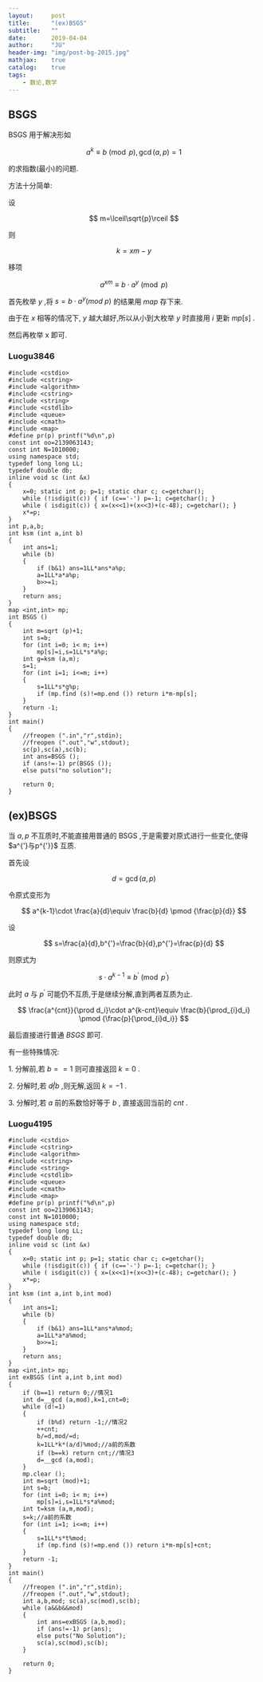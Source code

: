```yaml
---
layout:     post
title:      "(ex)BSGS"
subtitle:   ""
date:       2019-04-04
author:     "JU"
header-img: "img/post-bg-2015.jpg"
mathjax:    true
catalog:    true
tags:
    - 数论,数学
---
```


## BSGS

 $\text{BSGS}$ 用于解决形如
 
$$
a^k\equiv b\pmod p,\gcd(a,p)=1
$$

的求指数(最小)的问题.  

方法十分简单:

设

$$
m=\lceil\sqrt{p}\rceil
$$

则

$$
k=xm-y
$$

移项

$$
a^{xm}\equiv b\cdot a^y \pmod p
$$

首先枚举 $y$ ,将 $s=b\cdot a^y(mod\ p)$ 的结果用 $map$ 存下来.  

由于在 $x$ 相等的情况下, $y$ 越大越好,所以从小到大枚举 $y$ 时直接用 $i$ 更新 $mp[s]$ .  

然后再枚举 $\text{x}$ 即可.  

### Luogu3846

```
#include <cstdio>
#include <cstring>
#include <algorithm>
#include <cstring>
#include <string>
#include <cstdlib>
#include <queue>
#include <cmath>
#include <map>
#define pr(p) printf("%d\n",p)
const int oo=2139063143;
const int N=1010000;
using namespace std;
typedef long long LL;
typedef double db;
inline void sc (int &x)
{
    x=0; static int p; p=1; static char c; c=getchar();
    while (!isdigit(c)) { if (c=='-') p=-1; c=getchar(); }
    while ( isdigit(c)) { x=(x<<1)+(x<<3)+(c-48); c=getchar(); }
    x*=p;
}
int p,a,b;
int ksm (int a,int b)
{
	int ans=1;
	while (b)
	{
		if (b&1) ans=1LL*ans*a%p;
		a=1LL*a*a%p;
		b>>=1;
	}
	return ans;
}
map <int,int> mp;
int BSGS ()
{
	int m=sqrt (p)+1;
	int s=b;
	for (int i=0; i< m; i++)
		mp[s]=i,s=1LL*s*a%p;
	int g=ksm (a,m);
	s=1;
	for (int i=1; i<=m; i++)
	{
		s=1LL*s*g%p;
		if (mp.find (s)!=mp.end ()) return i*m-mp[s];
	}
	return -1;
}
int main()
{
	//freopen (".in","r",stdin);
	//freopen (".out","w",stdout);
	sc(p),sc(a),sc(b);
	int ans=BSGS ();
	if (ans!=-1) pr(BSGS ());
	else puts("no solution");

	return 0;
}

```

## (ex)BSGS

当 $a,p$ 不互质时,不能直接用普通的 $\text{BSGS}$ ,于是需要对原式进行一些变化,使得 $a^{'}与p^{'}}$ 互质.  

首先设

$$
d=\gcd(a,p)
$$

令原式变形为

$$
a^{k-1}\cdot \frac{a}{d}\equiv \frac{b}{d} \pmod {\frac{p}{d}}
$$

设

$$
s=\frac{a}{d},b^{'}=\frac{b}{d},p^{'}=\frac{p}{d}
$$

则原式为

$$
s\cdot a^{k-1}\equiv b^{'} \pmod {p^{'}}
$$

此时 $a$ 与 $p^{'}$ 可能仍不互质,于是继续分解,直到两者互质为止.  

$$
\frac{a^{cnt}}{\prod d_i}\cdot a^{k-cnt}\equiv \frac{b}{\prod_{i}d_i} \pmod {\frac{p}{\prod_{i}d_i}}
$$

最后直接进行普通 $BSGS$ 即可.  

有一些特殊情况:  

  $\text{1.}$ 分解前,若 $b==1$ 则可直接返回 $k=0$ .  

  $\text{2.}$ 分解时,若 $d\not| b$ ,则无解,返回 $k=-1$ .  

  $\text{3.}$ 分解时,若 $a$ 前的系数恰好等于 $b$ , 直接返回当前的 $cnt$ .  

### Luogu4195

```
#include <cstdio>
#include <cstring>
#include <algorithm>
#include <cstring>
#include <string>
#include <cstdlib>
#include <queue>
#include <cmath>
#include <map>
#define pr(p) printf("%d\n",p)
const int oo=2139063143;
const int N=1010000;
using namespace std;
typedef long long LL;
typedef double db;
inline void sc (int &x)
{
    x=0; static int p; p=1; static char c; c=getchar();
    while (!isdigit(c)) { if (c=='-') p=-1; c=getchar(); }
    while ( isdigit(c)) { x=(x<<1)+(x<<3)+(c-48); c=getchar(); }
    x*=p;
}
int ksm (int a,int b,int mod)
{
    int ans=1;
    while (b)
    {
        if (b&1) ans=1LL*ans*a%mod;
        a=1LL*a*a%mod;
        b>>=1;
    }
    return ans;
}
map <int,int> mp;
int exBSGS (int a,int b,int mod)
{
    if (b==1) return 0;//情况1
    int d=__gcd (a,mod),k=1,cnt=0;
    while (d!=1)
    {
        if (b%d) return -1;//情况2
        ++cnt;
        b/=d,mod/=d;
        k=1LL*k*(a/d)%mod;//a前的系数
        if (b==k) return cnt;//情况3
        d=__gcd (a,mod);
    }
    mp.clear ();
    int m=sqrt (mod)+1;
    int s=b;
    for (int i=0; i< m; i++)
        mp[s]=i,s=1LL*s*a%mod;
    int t=ksm (a,m,mod);
    s=k;//a前的系数
    for (int i=1; i<=m; i++)
    {
        s=1LL*s*t%mod;
        if (mp.find (s)!=mp.end ()) return i*m-mp[s]+cnt;
    }
    return -1;
}
int main()
{
    //freopen (".in","r",stdin);
    //freopen (".out","w",stdout);
    int a,b,mod; sc(a),sc(mod),sc(b);
    while (a&&b&&mod)
    {
        int ans=exBSGS (a,b,mod);
        if (ans!=-1) pr(ans);
        else puts("No Solution");
        sc(a),sc(mod),sc(b);
    }

    return 0;
}

```

